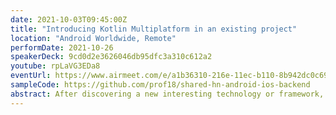 ```yaml
---
date: 2021-10-03T09:45:00Z
title: "Introducing Kotlin Multiplatform in an existing project"
location: "Android Worldwide, Remote"
performDate: 2021-10-26
speakerDeck: 9cd0d2e3626046db95dfc3a310c612a2
youtube: rpLaVG3EDa8
eventUrl: https://www.airmeet.com/e/a1b36310-216e-11ec-b110-8b942dc0c69b
sampleCode: https://github.com/prof18/shared-hn-android-ios-backend
abstract: After discovering a new interesting technology or framework, you will probably start asking yourself how to integrate it into an existing project. That’s because, the possibility to start with a blank canvas is rare (not impossible, but rare).<br><br>This is also the case for Kotlin Multiplatform, and even though it is still in alpha, you can already start to use it in production applications.<br><br>In this talk, we will understand which part of the code can be a starting point for sharing, how to consume the shared code and how to structure an existing project to have an as smooth as possible integration.
---
```

